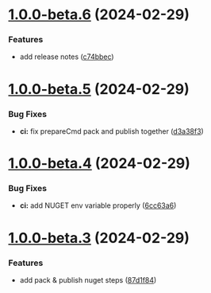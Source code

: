 # [1.0.0-beta.6](https://github.com/vicentemg/hexagonal-arch/compare/v1.0.0-beta.5...v1.0.0-beta.6) (2024-02-29)


### Features

* add release notes ([c74bbec](https://github.com/vicentemg/hexagonal-arch/commit/c74bbec56e4860e4fd7a53dfa8f3b9e404596ace))

# [1.0.0-beta.5](https://github.com/vicentemg/hexagonal-arch/compare/v1.0.0-beta.4...v1.0.0-beta.5) (2024-02-29)


### Bug Fixes

* **ci:** fix prepareCmd pack and publish together ([d3a38f3](https://github.com/vicentemg/hexagonal-arch/commit/d3a38f3903439721412702c8d0df3536372f1b53))

# [1.0.0-beta.4](https://github.com/vicentemg/hexagonal-arch/compare/v1.0.0-beta.3...v1.0.0-beta.4) (2024-02-29)


### Bug Fixes

* **ci:** add NUGET env variable properly ([6cc63a6](https://github.com/vicentemg/hexagonal-arch/commit/6cc63a66d9724289e742a558bbf3ccafadc8c9a2))

# [1.0.0-beta.3](https://github.com/vicentemg/hexagonal-arch/compare/v1.0.0-beta.2...v1.0.0-beta.3) (2024-02-29)


### Features

* add pack & publish nuget steps ([87d1f84](https://github.com/vicentemg/hexagonal-arch/commit/87d1f84fca558f51b959f71173361357a3d2a47f))
